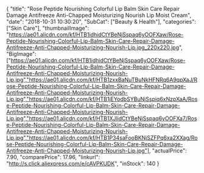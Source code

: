 {
	"title": "Rose Peptide Nourishing Colorful Lip Balm Skin Care Repair Damage Antifreeze Anti-Chapped Moisturizing Nourish Lip Moist Cream",
	"date": "2018-10-31 10:30:20",
	"SubCat": ["Beauty & Health"],
	"categories": ["Skin Care"],
	"thumbnailImage": "https://ae01.alicdn.com/kf/HTB1idhidCtYBeNjSspaq6yOOFXaw/Rose-Peptide-Nourishing-Colorful-Lip-Balm-Skin-Care-Repair-Damage-Antifreeze-Anti-Chapped-Moisturizing-Nourish-Lip.jpg_220x220.jpg",
	"BigImage": ["https://ae01.alicdn.com/kf/HTB1idhidCtYBeNjSspaq6yOOFXaw/Rose-Peptide-Nourishing-Colorful-Lip-Balm-Skin-Care-Repair-Damage-Antifreeze-Anti-Chapped-Moisturizing-Nourish-Lip.jpg","https://ae01.alicdn.com/kf/HTB1zxxBaNuTBuNkHFNRq6A9qpXaJ/Rose-Peptide-Nourishing-Colorful-Lip-Balm-Skin-Care-Repair-Damage-Antifreeze-Anti-Chapped-Moisturizing-Nourish-Lip.jpg","https://ae01.alicdn.com/kf/HTB1jEYodbSYBuNjSspiq6xNzpXaA/Rose-Peptide-Nourishing-Colorful-Lip-Balm-Skin-Care-Repair-Damage-Antifreeze-Anti-Chapped-Moisturizing-Nourish-Lip.jpg","https://ae01.alicdn.com/kf/HTB1XJlidCtYBeNjSspaq6yOOFXa7/Rose-Peptide-Nourishing-Colorful-Lip-Balm-Skin-Care-Repair-Damage-Antifreeze-Anti-Chapped-Moisturizing-Nourish-Lip.jpg","https://ae01.alicdn.com/kf/HTB1P34saFooBKNjSZFPq6xa2XXag/Rose-Peptide-Nourishing-Colorful-Lip-Balm-Skin-Care-Repair-Damage-Antifreeze-Anti-Chapped-Moisturizing-Nourish-Lip.jpg"],
	"actualPrice": 7.90,
	"comparePrice": 17.96,
	"linkurl": "http://s.click.aliexpress.com/e/cAVPKUDK",
	"inStock": 140
}
